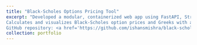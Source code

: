 ```yaml
---
title: "Black-Scholes Options Pricing Tool"
excerpt: "Developed a modular, containerized web app using FastAPI, Streamlit, and Docker.<br/>
Calculates and visualizes Black-Scholes option prices and Greeks with a clean, user-friendly UI.<br/>
GitHub repository: <a href='https://github.com/ishansmishra/black-scholes-options-pricing/tree/master' target='_blank'>https://github.com/ishansmishra/black-scholes-options-pricing</a>"
collection: portfolio
---
```

